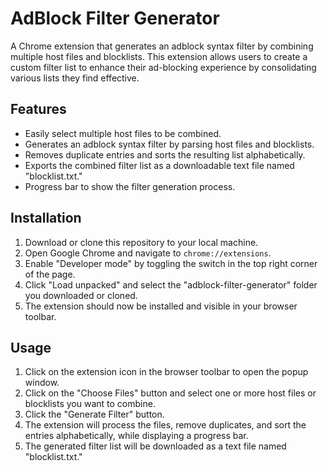 # AdBlock Filter Generator

A Chrome extension that generates an adblock syntax filter by combining multiple host files and blocklists. This extension allows users to create a custom filter list to enhance their ad-blocking experience by consolidating various lists they find effective.

## Features

- Easily select multiple host files to be combined.
- Generates an adblock syntax filter by parsing host files and blocklists.
- Removes duplicate entries and sorts the resulting list alphabetically.
- Exports the combined filter list as a downloadable text file named "blocklist.txt."
- Progress bar to show the filter generation process.

## Installation

1. Download or clone this repository to your local machine.
2. Open Google Chrome and navigate to `chrome://extensions`.
3. Enable "Developer mode" by toggling the switch in the top right corner of the page.
4. Click "Load unpacked" and select the "adblock-filter-generator" folder you downloaded or cloned.
5. The extension should now be installed and visible in your browser toolbar.

## Usage

1. Click on the extension icon in the browser toolbar to open the popup window.
2. Click on the "Choose Files" button and select one or more host files or blocklists you want to combine.
3. Click the "Generate Filter" button.
4. The extension will process the files, remove duplicates, and sort the entries alphabetically, while displaying a progress bar.
5. The generated filter list will be downloaded as a text file named "blocklist.txt."
